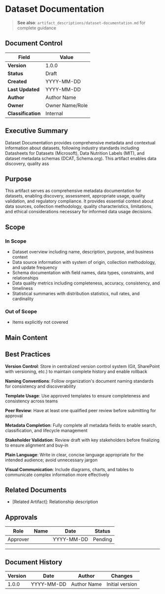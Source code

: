 # Dataset Documentation

> **See also**: `artifact_descriptions/dataset-documentation.md` for complete guidance

## Document Control

| Field | Value |
|-------|-------|
| **Version** | 1.0.0 |
| **Status** | Draft |
| **Created** | YYYY-MM-DD |
| **Last Updated** | YYYY-MM-DD |
| **Author** | Author Name |
| **Owner** | Owner Name/Role |
| **Classification** | Internal |

## Executive Summary

Dataset Documentation provides comprehensive metadata and contextual information about datasets, following industry standards including Datasheets for Datasets (Microsoft), Data Nutrition Labels (MIT), and dataset metadata schemas (DCAT, Schema.org). This artifact enables data discovery, quality ass

## Purpose

This artifact serves as comprehensive metadata documentation for datasets, enabling discovery, assessment, appropriate usage, quality validation, and regulatory compliance. It provides essential context about data sources, collection methodology, quality characteristics, limitations, and ethical considerations necessary for informed data usage decisions.

## Scope

### In Scope

- Dataset overview including name, description, purpose, and business context
- Data source information with system of origin, collection methodology, and update frequency
- Schema documentation with field names, data types, constraints, and relationships
- Data quality metrics including completeness, accuracy, consistency, and timeliness
- Statistical summaries with distribution statistics, null rates, and cardinality

### Out of Scope

- Items explicitly not covered

## Main Content

<!-- Provide detailed content specific to this artifact type -->
<!-- Refer to the artifact description for required sections -->

## Best Practices

**Version Control**: Store in centralized version control system (Git, SharePoint with versioning, etc.) to maintain complete history and enable rollback

**Naming Conventions**: Follow organization's document naming standards for consistency and discoverability

**Template Usage**: Use approved templates to ensure completeness and consistency across teams

**Peer Review**: Have at least one qualified peer review before submitting for approval

**Metadata Completion**: Fully complete all metadata fields to enable search, classification, and lifecycle management

**Stakeholder Validation**: Review draft with key stakeholders before finalizing to ensure alignment and buy-in

**Plain Language**: Write in clear, concise language appropriate for the intended audience; avoid unnecessary jargon

**Visual Communication**: Include diagrams, charts, and tables to communicate complex information more effectively

## Related Documents

- [Related Artifact]: Relationship description

## Approvals

| Role | Name | Date | Status |
|------|------|------|--------|
| Approver | | YYYY-MM-DD | Pending |

---

## Document History

| Version | Date | Author | Changes |
|---------|------|--------|---------|
| 1.0.0 | YYYY-MM-DD | Author Name | Initial version |
